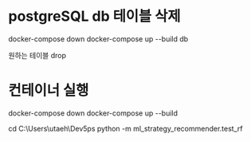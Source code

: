 # postgreSQL db 테이블 삭제
docker-compose down
docker-compose up --build db

원하는 테이블 drop

# 컨테이너 실행
docker-compose down
docker-compose up --build

cd C:\Users\utaeh\Dev5ps
python -m ml_strategy_recommender.test_rf